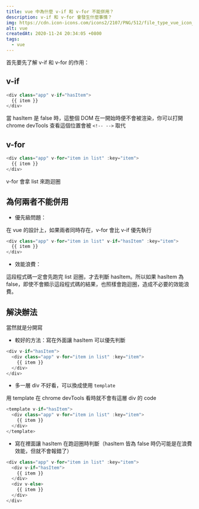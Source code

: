 ```yaml
---
title: vue 中為什麼 v-if 和 v-for 不能併用？
description: v-if 和 v-for 會發生什麼事情？
img: https://cdn.icon-icons.com/icons2/2107/PNG/512/file_type_vue_icon_130078.png
alt: vue
createdAt: 2020-11-24 20:34:05 +0800
tags:
  - vue
---
```


首先要先了解 v-if 和 v-for 的作用：

## v-if

```javascript
<div class="app" v-if="hasItem">
  {{ item }}
</div>
```

當 hasItem 是 false 時，這整個 DOM 在一開始時便不會被渲染，你可以打開 chrome devTools 查看這個位置會被 `<!-- -->` 取代

## v-for

```javascript
<div class="app" v-for="item in list" :key="item">
  {{ item }}
</div>
```

v-for 會拿 list 來跑迴圈

## 為何兩者不能併用

- 優先級問題：

在 vue 的設計上，如果兩者同時存在，v-for 會比 v-if 優先執行

```javascript
<div class="app" v-for="item in list" v-if="hasItem" :key="item">
  {{ item }}
</div>
```

- 效能浪費：

這段程式碼一定會先跑完 list 迴圈，才去判斷 hasItem。所以如果 hasItem 為 false，即使不會顯示這段程式碼的結果，也照樣會跑迴圈，造成不必要的效能浪費。

## 解決辦法

當然就是分開寫

- 較好的方法：寫在外面讓 hasItem 可以優先判斷

```javascript
<div v-if="hasItem">
  <div class="app" v-for="item in list" :key="item">
    {{ item }}
  </div>
</div>
```

- 多一層 div 不好看，可以換成使用 `template`

用 template 在 chrome devTools 看時就不會有這層 div 的 code

```javascript
<template v-if="hasItem">
  <div class="app" v-for="item in list" :key="item">
    {{ item }}
  </div>
</template>
```

- 寫在裡面讓 hasItem 在跑迴圈時判斷（hasItem 皆為 false 時仍可能是在浪費效能，但就不會報錯了）

```javascript
<div class="app" v-for="item in list" :key="item">
  <div v-if="hasItem">
    {{ item }}
  </div>
  <div v-else>
    {{ item }}
  </div>
</div>
```

